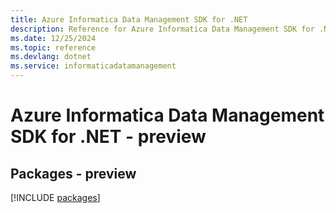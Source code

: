 ```yaml
---
title: Azure Informatica Data Management SDK for .NET
description: Reference for Azure Informatica Data Management SDK for .NET
ms.date: 12/25/2024
ms.topic: reference
ms.devlang: dotnet
ms.service: informaticadatamanagement
---
```

# Azure Informatica Data Management SDK for .NET - preview
## Packages - preview
[!INCLUDE [packages](informatica-data-management-index.md)]
